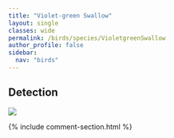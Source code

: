```yaml
---
title: "Violet-green Swallow"
layout: single
classes: wide
permalink: /birds/species/VioletgreenSwallow
author_profile: false
sidebar:
  nav: "birds"
---
```


<h2>Detection</h2>

<a href="https://beallen.github.io/DevelopmentWebsite/assets/images/birds/VioletgreenSwallow/det.jpg">
<img src="https://beallen.github.io/DevelopmentWebsite/assets/images/birds/VioletgreenSwallow/det.jpg">
</a>

{% include comment-section.html %}
